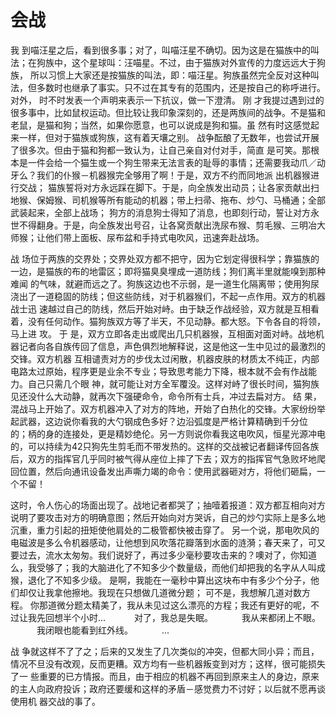 # 会战

我 到喵汪星之后，看到很多事；对了，叫喵汪星不确切。因为这是在猫族中的叫法；在狗族中，这个星球叫：汪喵星。不过，由于猫族对外宣传的力度远远大于狗族， 所以习惯上大家还是按猫族的叫法，即：喵汪星。狗族虽然完全反对这种叫法，但多数时也继承了事实。只不过在其专有的范围内，还是按自己的称呼进行。对外， 时不时发表一个声明来表示一下抗议，做一下澄清。
刚 才我提过遇到过的很多事中，比如鼠权运动。但比较让我印象深刻的，还是两族间的战争。不是猫和老鼠，是猫和狗；当然，如果你愿意，也可以说成是狗和猫。虽 然有时这感觉起来一样，但对于猫族或狗族，这有着天壤之别。 战争酝酿了无数年，也尝试开展了很多次。但由于猫和狗都一致认为，让自己亲自对付对手，简直 是可笑。那根本是一件会给一个猫生或一个狗生带来无法言表的耻辱的事情；还需要我动爪／动牙么？我们的仆猴－机器猴完全够用了啊！于是，双方不约而同地派 出机器猴进行交战；
猫族誓将对方永远踩在脚下。于是，向全族发出动员；让各家贡献出扫地猴、保姆猴、司机猴等所有能动的机器；带上扫帚、拖布、炒勺、马桶通；全部武装起来，全部上战场；
狗方的消息狗士得知了消息，也即刻行动，誓让对方永世不得翻身。于是，向全族发出号召，让各窝贡献出洗尿布猴、剪毛猴、三明冶大师猴；让他们带上面板、尿布盆和手持式电吹风，迅速奔赴战场。

战 场位于两族的交界处；交界处双方都不把守，因为它划定得很科学；靠猫族的一边，是猫族的布的地雷区；即将猫臭臭埋成一道防线；狗们离半里就能嗅到那种难闻 的气味，就避而远之了。狗族这边也不示弱，是一道生化隔离带；使用狗尿浇出了一道稳固的防线；但这些防线，对于机器猴们，不起一点作用。双方的机器战士迅 速越过自己的防线，然后开始对峙。由于缺乏作战经验，双方就是互相看着，没有任何动作。猫狗族双方等了半天，不见动静。都大怒。下令各自的将领，马上进 攻。
于 是，双方立即各走出或爬出几只机器猴，互相面对面对峙。战地机器记者向各自族传回了信息，声色俱烈地解释说，这是他这一生中见过的最激烈的交锋。双方机器 互相谴责对方的步伐太过闲散，机器皮肤的材质太不纯正，内部电路太过原始，程序更是业余不专业；导致思考能力下降，根本就不会有作战能力。自己只需几个眼 神，就可能让对方全军覆没。这样对峙了很长时间，猫狗族见还没什么大动静，就再次下强硬命令，命令所有士兵，冲过去扁对方。
结 果，混战马上开始了。双方机器冲入了对方的阵地，开始了白热化的交锋。大家纷纷举起武器，这边说你看我的大勺钢成色多好？边沿弧度是严格计算精确到千分位 的；柄的身的连接处，更是精妙绝伦。另一方则说你看我这电吹风，恒星光源冲电的，可以持续为42只狗先生剪毛而不带发热的。这样的交战被记者翻译传回各族 后，双方的指挥官几乎同时被气得从座位上摔了下去；双方的指挥官气急败坏地爬回位置，然后向通讯设备发出声嘶力竭的命令：使用武器砸对方，将他们砸扁，一 个不留！

这时，令人伤心的场面出现了。战地记者都哭了；抽噎着报道：双方都互相向对方说明了要攻击对方的明确意图；然后开始向对方哭诉，自己的炒勺实际上是多么地沉重，重力引起的扭矩使他肩处的二极管都快被击穿了。
另一个说，那电吹风的电磁波是多么令机器感动，让他想到风吹落花瓣落到水面的涟漪；春天来了，可又要过去，流水太匆匆。我们说好了，再过多少毫秒要攻击来的？噢对了，你知道么，我受够了；我的大脑进化了不知多少个数量级，而他们却把我的名字从人叫成猴，退化了不知多少级。
是啊，我能在一毫秒中算出这块布中有多少个分子，他们却仅让我拿他擦地。我现在只想做几道微分题；
可不是，我想解几道对数方程。
你那道微分题太精美了，我从未见过这么漂亮的方程；我还有更好的呢，不过让我先回想半个小时...
　　　对了，我总是失眠。
　　　我从来都闭上不眼。
　　　我闭眼也能看到红外线。
　　　...

战 争就这样不了了之；后来的又发生了几次类似的冲突，但都大同小异；而且，情况不旦没有改观，反而更糟。双方均有一些机器叛变到对方；这样，很可能损失了一 些重要的已方情报。而且，由于相应的机器不再回到原来主人的身边，原来的主人向政府投诉；政府还要缓和这样的矛盾－感觉费力不讨好；以后就不愿再谈使用机 器交战的事了。